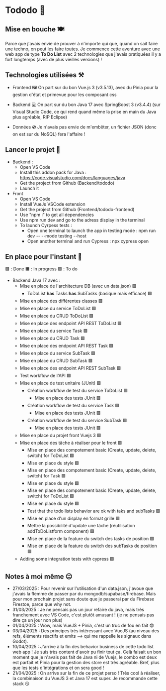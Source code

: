 # Tododo 📃

## Mise en bouche 🍽️

Parce que j'avais envie de prouver à n'importe qui que, quand on sait faire une techno, on peut les faire toutes.
Je commence cette aventure avec une web app de type __To Do List__ avec 2 technologies que j'avais pratiquées il y a fort longtemps (avec de plus vieilles versions) !

## Technologies utilisées ⚒️

* Frontend 🖼️
  On part sur du bon Vue.js 3 (v3.5.13), avec du Pinia pour la gestion d'état et primevue pour les composant css

* Backend 💻
  On part sur du bon Java 17 avec SpringBoost 3 (v3.4.4) (sur Visual Studio Code, ce qui rend quand même la prise en main du Java plus agréable, RIP Eclipse)

* Données 💿
  Je n'avais pas envie de m'embêter, un fichier JSON (donc on est sur du NoSQL) fera l'affaire !

## Lancer le projet 🚀

* Backend :
  * Open VS Code
  * Install this addon pack for Java : https://code.visualstudio.com/docs/languages/java
  * Get the project from Github (Backend/tododo)
  * Launch it
* Front
  * Open VS Code
  * Install VueJs VSCode extension
  * Get the project from Github (Frontend/tododo-frontend)
  * Use "npm i" to get all dependencies
  * Use npm run dev and go to the adress display in the terminal
  * To launch Cyrpess tests :
    * Open one terminal to launch the app in testing mode : npm run dev -- --mode testing --host
    * Open another terminal and run Cypress : npx cypress open

## En place pour l'instant 💭

🟩 : Done
🟧 : In progress
🟪 : To do

* Backend Java 17 avec :
  * Mise en place de l'architecture DB (avec un data.json) 🟩
      * ToDoList __has__ Tasks __has__ SubTasks (basique mais efficace) 🟩
  * Mise en place des différentes classes 🟩
  * Mise en place du service ToDoList 🟩
  * Mise en place du CRUD ToDoList 🟩
  * Mise en place des endpoint API REST ToDoList 🟩
  * Mise en place du service Task 🟩
  * Mise en place du CRUD Task 🟩
  * Mise en place des endpoint API REST Task 🟩
  * Mise en place du service SubTask 🟩
  * Mise en place du CRUD SubTask 🟩
  * Mise en place des endpoint API REST SubTask 🟩
  * Test workflow de l'API 🟩
  * Mise en place de test unitaire (JUnit) 🟩
      * Création workflow de test du service ToDoList 🟩
        * Mise en place des tests JUnit 🟩
      * Création workflow de test du service Task 🟩
        * Mise en place des tests JUnit 🟩
      * Création workflow de test du service SubTask 🟩
        * Mise en place des tests JUnit 🟩
  * Mise en place du projet front Vuejs 3 🟩
  * Mise en place des tâche à réaliser pour le front 🟩
    * Mise en place des compotement basic (Create, update, delete, switch) for ToDoList 🟩
    * Mise en place du style 🟩
    * Mise en place des compotement basic (Create, update, delete, switch) for Task 🟩
    * Mise en place du style 🟩
    * Mise en place des compotement basic (Create, update, delete, switch) for ToDoList 🟩
    * Mise en place du style 🟩
    * Test that the todo lists behavior are ok with taks and subTasks 🟩
    * Mise en place d'un display en format grille 🟩
    * Mettre la possibilité d'update une tâche (réutilisation addToDoListform component) 🟩
    * Mise en place de la feature du switch des tasks de position 🟩
    * Mise en place de la feature du switch des subTasks de position 🟩
  * Adding some integration tests with cypress 🟩

## Notes à moi même 😐

* 27/03/2025 : Pour revenir sur l'utilisation d'un data.json, j'avoue que j'avais la flemme de passer par du mongodb/supabase/firebase.
  Mais pour mon prochain projet sans doute que je passerai par du Firebase Firestoe, parce que why not.
* 31/03/2025 : Je ne pensais pas un jour refaire du java, mais très franchement avec VS Code, c'est plutôt amusant ! (je ne pensais pas dire ça un jour non plus)
* 01/04/2025 : Wow, mais VueJS + Pinia, c'est un truc de fou en fait 😎
* 03/04/2025 : Des principes très intéressant avec VueJS (au niveau des refs, éléments réactifs et emits --> qui me rappelle les signaux dans Godot).
* 10/04/2025 : J'arrive à la fin des behavior business de cette todo list web app ! Je suis très content d'avoir pu finir tout ça. Celà faisait un bon moment que
                je n'avais pas fait de Java ni de Vuejs, le combo est deux est parfait et Pinia pour la gestion des store est très agréable. Bref, plus que les tests                   d'intégrations et on sera good !
* 21/04/2025 : On arrive sur la fin de ce projet perso ! Très cool à réaliser, la combinaison du VueJS 3 et Java 17 est super. Je recommande cette stack 😏
